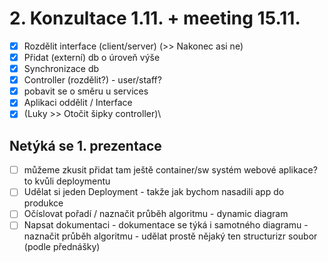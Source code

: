 # 2. Konzultace 1.11. + meeting 15.11.
- [x] Rozdělit interface (client/server) (>> Nakonec asi ne)
- [x] Přidat (externí) db o úroveň výše 
- [x] Synchronizace db
- [x] Controller (rozdělit?) - user/staff?
- [x] pobavit se o směru u services
- [x] Aplikaci oddělit / Interface
- [x] (Luky >> Otočit šipky controller)\
## Netýká se 1. prezentace
- [ ] můžeme zkusit přidat tam ještě container/sw systém webové aplikace? to kvůli deploymentu
- [ ] Udělat si jeden Deployment - takže jak bychom nasadili app do produkce
- [ ] Očíslovat pořadí / naznačit průběh algoritmu - dynamic diagram
- [ ] Napsat dokumentaci - dokumentace se týká i samotného diagramu - naznačit průběh algoritmu - udělat prostě nějaký ten structurizr soubor (podle přednášky)